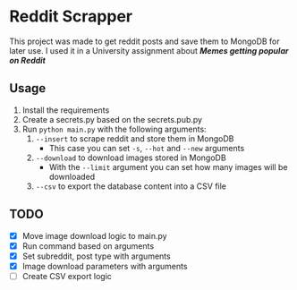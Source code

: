 # Reddit Scrapper

This project was made to get reddit posts and save them to MongoDB for later use.
I used it in a University assignment about ***Memes getting popular on Reddit***

## Usage

1. Install the requirements
2. Create a secrets.py based on the secrets.pub.py
3. Run `python main.py` with the following arguments:
   1. `--insert` to scrape reddit and store them in MongoDB
      - This case you can set `-s`, `--hot` and `--new` arguments
   2. `--download` to download images stored in MongoDB
      - With the `--limit` argument you can set how many images will be downloaded
   3. `--csv` to export the database content into a CSV file


## TODO

- [x] Move image download logic to main.py
- [x] Run command based on arguments
- [x] Set subreddit, post type with arguments
- [x] Image download parameters with arguments
- [ ] Create CSV export logic
